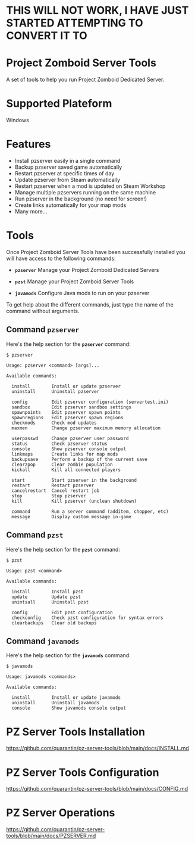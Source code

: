 # THIS WILL NOT WORK, I HAVE JUST STARTED ATTEMPTING TO CONVERT IT TO

# Project Zomboid Server Tools
A set of tools to help you run Project Zomboid Dedicated Server.

# Supported Plateform
Windows

# Features
- Install pzserver easily in a single command
- Backup pzserver saved game automatically
- Restart pzserver at specific times of day
- Update pzserver from Steam automatically
- Restart pzserver when a mod is updated on Steam Workshop
- Manage multiple pzservers running on the same machine
- Run pzserver in the background (no need for screen!)
- Create links automatically for your map mods
- Many more...

# Tools
Once Project Zomboid Server Tools have been successfully installed you will have access to the following commands:
- **`pzserver`** Manage your Project Zomboid Dedicated Servers

- **`pzst`** Manage your Project Zomboid Server Tools

- **`javamods`** Configure Java mods to run on  your pzserver

To get help about the different commands, just type the name of the command without arguments.

## Command `pzserver`
Here's the help section for the **`pzserver`** command:

	$ pzserver

	Usage: pzserver <command> [args]...

	Available commands:

	  install        Install or update pzserver
	  uninstall      Uninstall pzserver

	  config         Edit pzserver configuration (servertest.ini)
	  sandbox        Edit pzserver sandbox settings
	  spawnpoints    Edit pzserver spawn points
	  spawnregions   Edit pzserver spawn regions
	  checkmods      Check mod updates
	  maxmen         Change pzserver maximum memory allocation

	  userpasswd     Change pzserver user password
	  status         Check pzserver status
	  console        Show pzserver console output
	  linkmaps       Create links for map mods
	  backupsave     Perform a backup of the current save
	  clearzpop      Clear zombie population
	  kickall        Kill all connected players

	  start          Start pzserver in the background
	  restart        Restart pzserver
	  cancelrestart  Cancel restart job
	  stop           Stop pzserver
	  kill           Kill pzserver (unclean shutdown)

	  command        Run a server command (additem, chopper, etc)
	  message        Display custom message in-game

## Command `pzst`
Here's the help section for the **`pzst`** command:

	$ pzst

	Usage: pzst <command>

	Available commands:

	  install        Install pzst
	  update         Update pzst
	  unintsall      Uninstall pzst

	  config         Edit pzst configuration
	  checkconfig    Check pzst configuration for syntax errors
	  clearbackups   Clear old backups

## Command `javamods`
Here's the help section for the **`javamods`** command:

	$ javamods

	Usage: javamods <commands>

	Available commands:

	  install        Install or update javamods
	  uninstall      Uninstall javamods
	  console        Show javamods console output

# PZ Server Tools Installation
https://github.com/quarantin/pz-server-tools/blob/main/docs/INSTALL.md

# PZ Server Tools Configuration
https://github.com/quarantin/pz-server-tools/blob/main/docs/CONFIG.md

# PZ Server Operations
https://github.com/quarantin/pz-server-tools/blob/main/docs/PZSERVER.md
